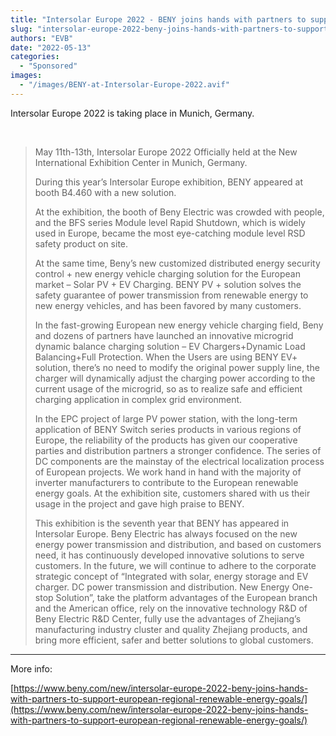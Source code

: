 ```yaml
---
title: "Intersolar Europe 2022 - BENY joins hands with partners to support European regional renewable energy goals"
slug: "intersolar-europe-2022-beny-joins-hands-with-partners-to-support-european-regional-renewable-energy-goals"
authors: "EVB"
date: "2022-05-13"
categories:
  - "Sponsored"
images:
  - "/images/BENY-at-Intersolar-Europe-2022.avif"
---
```


Intersolar Europe 2022 is taking place in Munich, Germany.

 

> May 11th-13th, Intersolar Europe 2022 Officially held at the New International Exhibition Center in Munich, Germany.
> 
> During this year’s Intersolar Europe exhibition, BENY appeared at booth B4.460 with a new solution.
> 
> At the exhibition, the booth of Beny Electric was crowded with people, and the BFS series Module level Rapid Shutdown, which is widely used in Europe, became the most eye-catching module level RSD safety product on site.
> 
> At the same time, Beny’s new customized distributed energy security control + new energy vehicle charging solution for the European market – Solar PV + EV Charging. BENY PV + solution solves the safety guarantee of power transmission from renewable energy to new energy vehicles, and has been favored by many customers.
> 
> In the fast-growing European new energy vehicle charging field, Beny and dozens of partners have launched an innovative microgrid dynamic balance charging solution – EV Chargers+Dynamic Load Balancing+Full Protection. When the Users are using BENY EV+ solution, there’s no need to modify the original power supply line, the charger will dynamically adjust the charging power according to the current usage of the microgrid, so as to realize safe and efficient charging application in complex grid environment.
> 
> In the EPC project of large PV power station, with the long-term application of BENY Switch series products in various regions of Europe, the reliability of the products has given our cooperative parties and distribution partners a stronger confidence. The series of DC components are the mainstay of the electrical localization process of European projects. We work hand in hand with the majority of inverter manufacturers to contribute to the European renewable energy goals. At the exhibition site, customers shared with us their usage in the project and gave high praise to BENY.
> 
> This exhibition is the seventh year that BENY has appeared in Intersolar Europe. Beny Electric has always focused on the new energy power transmission and distribution, and based on customers need, it has continuously developed innovative solutions to serve customers. In the future, we will continue to adhere to the corporate strategic concept of “Integrated with solar, energy storage and EV charger. DC power transmission and distribution. New Energy One-stop Solution”, take the platform advantages of the European branch and the American office, rely on the innovative technology R&D of Beny Electric R&D Center, fully use the advantages of Zhejiang’s manufacturing industry cluster and quality Zhejiang products, and bring more efficient, safer and better solutions to global customers.

---

More info:

[https://www.beny.com/new/intersolar-europe-2022-beny-joins-hands-with-partners-to-support-european-regional-renewable-energy-goals/](https://www.beny.com/new/intersolar-europe-2022-beny-joins-hands-with-partners-to-support-european-regional-renewable-energy-goals/)
